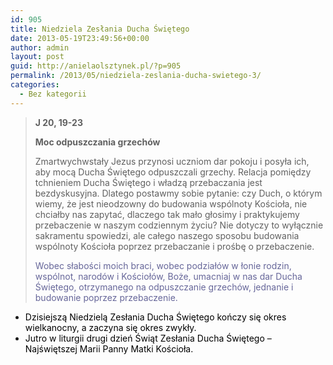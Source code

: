 ```yaml
---
id: 905
title: Niedziela Zesłania Ducha Świętego
date: 2013-05-19T23:49:56+00:00
author: admin
layout: post
guid: http://anielaolsztynek.pl/?p=905
permalink: /2013/05/niedziela-zeslania-ducha-swietego-3/
categories:
  - Bez kategorii
---
```

> **J 20, 19-23**
> 
> **Moc odpuszczania grzechów**
> 
> Zmartwychwstały Jezus przynosi uczniom dar pokoju i posyła ich, aby mocą Ducha Świętego odpuszczali grzechy. Relacja pomiędzy tchnieniem Ducha Świętego i władzą przebaczania jest bezdyskusyjna. Dlatego postawmy sobie pytanie: czy Duch, o którym wiemy, że jest nieodzowny do budowania wspólnoty Kościoła, nie chciałby nas zapytać, dlaczego tak mało głosimy i praktykujemy przebaczenie w naszym codziennym życiu? Nie dotyczy to wyłącznie sakramentu spowiedzi, ale całego naszego sposobu budowania wspólnoty Kościoła poprzez przebaczanie i prośbę o przebaczenie.
> 
> <span style="color: #666699;">Wobec słabości moich braci, wobec podziałów w łonie rodzin, wspólnot, narodów i Kościołów, Boże, umacniaj w nas dar Ducha Świętego, otrzymanego na odpuszczanie grzechów, jednanie i budowanie poprzez przebaczenie.</span>

  * <span style="color: #000000;">Dzisiejszą Niedzielą Zesłania Ducha Świętego kończy się okres wielkanocny, a zaczyna się okres zwykły.</span>
  * <span style="color: #000000;">Jutro w liturgii drugi dzień Świąt Zesłania Ducha Świętego &#8211; Najświętszej Marii Panny Matki Kościoła.</span>